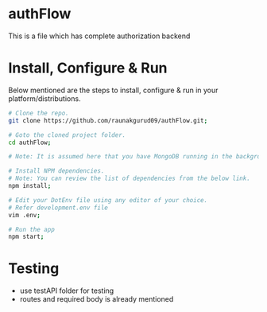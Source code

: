 # authFlow
This is a file which has complete authorization backend 


# Install, Configure & Run

Below mentioned are the steps to install, configure & run in your platform/distributions.

```bash
# Clone the repo.
git clone https://github.com/raunakgurud09/authFlow.git;

# Goto the cloned project folder.
cd authFlow;
```
```bash
# Note: It is assumed here that you have MongoDB running in the background and that you have created the database or use mongoAtlas.

# Install NPM dependencies.
# Note: You can review the list of dependencies from the below link.
npm install;

# Edit your DotEnv file using any editor of your choice.
# Refer development.env file 
vim .env;

# Run the app
npm start;
```

# Testing 
 - use testAPI folder for testing 
 - routes and required body is already mentioned

